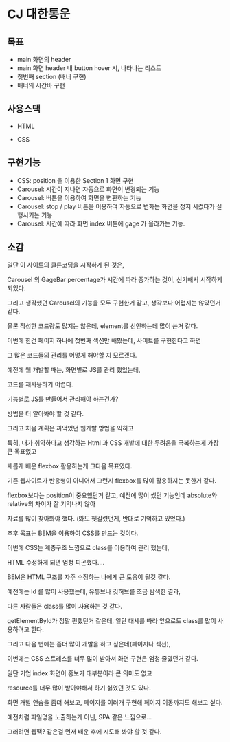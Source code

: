 # CJ 대한통운

## 목표

- main 화면의 header
- main 화면 header 내 button hover 시, 나타나는 리스트
- 첫번째 section (배너 구현)
- 배너의 시간바 구현



## 사용스택

- HTML

- CSS




## 구현기능

- CSS: position 을 이용한 Section 1 화면 구현
- Carousel: 시간이 지나면 자동으로 화면이 변경되는 기능
- Carousel: 버튼을 이용하여 화면을 변환하는 기능
- Carousel: stop / play 버튼을 이용하여 자동으로 변화는 화면을 정지 시켰다가 실행시키는 기능
- Carousel: 시간에 따라 화면 index 버튼에 gage 가 올라가는 기능.



## 소감

일단 이 사이트의 클론코딩을 시작하게 된 것은,

 Carousel 의 GageBar percentage가 시간에 따라 증가하는 것이, 신기해서 시작하게 되었다.

그리고 생각했던 Carousel의 기능을 모두 구현한거 같고, 생각보다 어렵지는 않았던거 같다.

물론 작성한 코드량도 많지는 않은데, element를 선언하는데 많이 쓴거 같다.

이번에 한건 페이지 하나에 첫번째 섹션만 해봤는데, 사이트를 구현한다고 하면

그 많은 코드들의 관리를 어떻게 해야할 지 모르겠다.

예전에 웹 개발할 때는, 화면별로 JS를 관리 했었는데,

코드를 재사용하기 어렵다.

기능별로 JS를 만들어서 관리해야 하는건가?

방법을 더 알아봐야 할 것 같다.



그리고 처음 계획은 까먹었던 웹개발 방법을 익히고

특히, 내가 취약하다고 생각하는 Html 과 CSS 개발에 대한 두려움을 극복하는게 가장 큰 목표였고

새롭게 배운 flexbox 활용하는게 그다음 목표였다.

기존 웹사이트가 반응형이 아니어서 그런지 flexbox를 많이 활용하지는 못한거 같다.

flexbox보다는 position이 중요했던거 같고, 예전에 많이 썼던 기능인데 absolute와 relative의 차이가 잘 기억나지 않아

자료를 많이 찾아봐야 했다. (봐도 헷갈렸던게, 반대로 기억하고 있었다.)



추후 목표는 BEM을 이용하여 CSS를 만드는 것이다.

이번에 CSS는 계층구조 느낌으로 class를 이용하여 관리 했는데,

HTML 수정하게 되면 엄청 피곤했다....

BEM은 HTML 구조를 자주 수정하는 나에게 큰 도움이 될것 같다.

예전에는 Id 를 많이 사용했는데, 유튜브나 깃허브를 조금 탐색한 결과,

다른 사람들은 class를 많이 사용하는 것 같다.

getElementById가 정말 편했던거 같은데, 일단 대세를 따라 앞으로도 class를 많이 사용하려고 한다.



그리고 다음 번에는 좀더 많이 개발을 하고 싶은데(페이지나 섹션),

이번에는 CSS 스트레스를 너무 많이 받아서 화면 구현은 엄청 줄였던거 같다.

일단 기업 index 화면이 홍보가 대부분이라 큰 의미도 없고

resource를 너무 많이 받아야해서 하기 싫었던 것도 있다.



화면 개발 연습을 좀더 해보고, 페이지를 여러개 구현해 페이지 이동까지도 해보고 싶다.

예전처럼 파일명을 노출하는게 아닌, SPA 같은 느낌으로...

그러려면 웹팩? 같은걸 먼저 배운 후에 시도해 봐야 할 것 같다.

